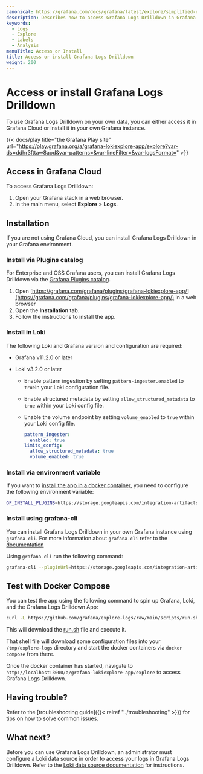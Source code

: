 ```yaml
---
canonical: https://grafana.com/docs/grafana/latest/explore/simplified-exploration/logs/access/
description: Describes how to access Grafana Logs Drilldown in Grafana Cloud and the different installation methods for self-hosted Grafana.
keywords:
  - Logs
  - Explore
  - Labels
  - Analysis
menuTitle: Access or Install
title: Access or install Grafana Logs Drilldown
weight: 200
---
```


# Access or install Grafana Logs Drilldown

To use Grafana Logs Drilldown on your own data, you can either access it in Grafana Cloud or install it in your own Grafana instance.

{{< docs/play title="the Grafana Play site" url="https://play.grafana.org/a/grafana-lokiexplore-app/explore?var-ds=ddhr3fttaw8aod&var-patterns=&var-lineFilter=&var-logsFormat=" >}}

## Access in Grafana Cloud

To access Grafana Logs Drilldown:

1. Open your Grafana stack in a web browser.
1. In the main menu, select **Explore** > **Logs**.

## Installation

If you are not using Grafana Cloud, you can install Grafana Logs Drilldown in your Grafana environment.

### Install via Plugins catalog

For Enterprise and OSS Grafana users, you can install Grafana Logs Drilldown via the [Grafana Plugins catalog](https://grafana.com/grafana/plugins/grafana-lokiexplore-app/).

1. Open [https://grafana.com/grafana/plugins/grafana-lokiexplore-app/](https://grafana.com/grafana/plugins/grafana-lokiexplore-app/) in a web browser
1. Open the **Installation** tab.
1. Follow the instructions to install the app.

### Install in Loki

The following Loki and Grafana version and configuration are required:

- Grafana v11.2.0 or later
- Loki v3.2.0 or later

  - Enable pattern ingestion by setting `pattern-ingester.enabled` to `true`in your Loki configuration file.
  - Enable structured metadata by setting `allow_structured_metadata` to `true` within your Loki config file.
  - Enable the volume endpoint by setting `volume_enabled` to `true` within your Loki config file.

    ```yaml
    pattern_ingester:
      enabled: true
    limits_config:
      allow_structured_metadata: true
      volume_enabled: true
    ```

### Install via environment variable

If you want to [install the app in a docker container](https://grafana.com/docs/grafana/latest/setup-grafana/configure-docker/#install-plugins-in-the-docker-container), you need to configure the following environment variable:

```sh
GF_INSTALL_PLUGINS=https://storage.googleapis.com/integration-artifacts/grafana-lokiexplore-app/grafana-lokiexplore-app-latest.zip;grafana-lokiexplore-app
```

### Install using grafana-cli

You can install Grafana Logs Drilldown in your own Grafana instance using `grafana-cli`. For more information about `grafana-cli` refer to the [documentation](https://grafana.com/docs/grafana/latest/cli/.)

Using `grafana-cli` run the following command:

```sh
grafana-cli --pluginUrl=https://storage.googleapis.com/integration-artifacts/grafana-lokiexplore-app/grafana-lokiexplore-app-latest.zip plugins install grafana-lokiexplore-app
```

## Test with Docker Compose

You can test the app using the following command to spin up Grafana, Loki, and the Grafana Logs Drilldown App:

```sh
curl -L https://github.com/grafana/explore-logs/raw/main/scripts/run.sh | sh
```

This will download the [run.sh](https://github.com/grafana/explore-logs/blob/main/scripts/run.sh) file and execute it.

That shell file will download some configuration files into your `/tmp/explore-logs` directory and start the docker containers via `docker compose` from there.

Once the docker container has started, navigate to `http://localhost:3000/a/grafana-lokiexplore-app/explore` to access Grafana Logs Drilldown.

## Having trouble?

Refer to the [troubleshooting guide]({{< relref "../troubleshooting" >}}) for tips on how to solve common issues.

## What next?

Before you can use Grafana Logs Drilldown, an administrator must configure a Loki data source in order to access your logs in Grafana Logs Drilldown.
Refer to the [Loki data source documentation](https://grafana.com/docs/grafana-cloud/connect-externally-hosted/data-sources/loki/) for instructions.
